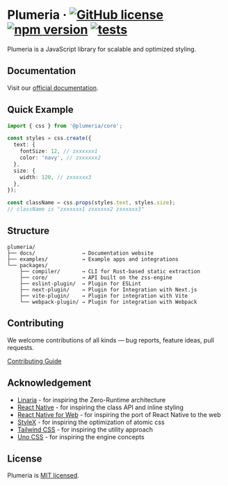 # Plumeria &middot; [![GitHub license](https://img.shields.io/badge/license-MIT-brightgreen.svg)](https://github.com/zss-in-js/plumeria/blob/main/LICENSE) [![npm version](https://img.shields.io/npm/v/@plumeria/core.svg?color=brightgreen)](https://www.npmjs.com/package/@plumeria/core) [![tests](https://github.com/zss-in-js/plumeria/actions/workflows/tests.yml/badge.svg)](https://github.com/zss-in-js/plumeria/actions/workflows/tests.yml)

Plumeria is a JavaScript library for scalable and optimized styling.

## Documentation

Visit our [official documentation](https://plumeria.dev).

## Quick Example

```ts
import { css } from '@plumeria/core';

const styles = css.create({
  text: {
    fontSize: 12, // zxxxxxx1
    color: 'navy', // zxxxxxx2
  },
  size: {
    width: 120, // zxxxxxx3
  },
});

const className = css.props(styles.text, styles.size);
// className is "zxxxxxx1 zxxxxxx2 zxxxxxx3"
```

## Structure

```
plumeria/
├── docs/               → Documentation website
├── examples/           → Example apps and integrations
└── packages/
    ├── compiler/       → CLI for Rust-based static extraction
    ├── core/           → API built on the zss-engine
    ├── eslint-plugin/  → Plugin for ESLint
    ├── next-plugin/    → Plugin for Integration with Next.js
    ├── vite-plugin/    → Plugin for integration with Vite
    └── webpack-plugin/ → Plugin for integration with Webpack

```

## Contributing

We welcome contributions of all kinds — bug reports, feature ideas, pull requests.

[Contributing Guide](https://github.com/zss-in-js/plumeria/blob/main/.github/CONTRIBUTING.md)

## Acknowledgement

- [Linaria](https://linaria.dev/) - for inspiring the Zero-Runtime architecture
- [React Native](https://reactnative.dev/docs/stylesheet) - for inspiring the class API and inline styling
- [React Native for Web](https://necolas.github.io/react-native-web/) - for inspiring the port of React Native to the web
- [StyleX](https://stylexjs.com/) - for inspiring the optimization of atomic css
- [Tailwind CSS](https://tailwindcss.com/) - for inspiring the utility approach
- [Uno CSS](https://unocss.dev/) - for inspiring the engine concepts

## License

Plumeria is [MIT licensed](https://github.com/zss-in-js/plumeria/blob/main/license).
